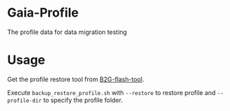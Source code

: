 Gaia-Profile
================

The profile data for data migration testing


Usage
====

Get the profile restore tool from [B2G-flash-tool](https://github.com/Mozilla-TWQA/B2G-flash-tool#backup_restore_profilesh).

Execute `backup_restore_profile.sh` with `--restore` to restore profile and `--profile-dir` to specify the profile folder.
